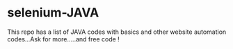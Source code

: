 # selenium-JAVA
This repo has a list of JAVA codes with basics and other website automation codes...Ask for more.....and free code !
